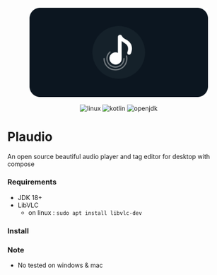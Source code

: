 <p align="center">
<img width="80%" src="banner.png" alt=""/>
</p>

<p align="center">
<img src="https://img.shields.io/badge/Linux-FCC624?style=for-the-badge&logo=linux&logoColor=black" alt="linux" />
<img src="https://img.shields.io/badge/kotlin-%237F52FF.svg?style=for-the-badge&logo=kotlin&logoColor=white" alt="kotlin" />
<img src="https://img.shields.io/badge/OpenJDK-ED8B00?style=for-the-badge&logo=openjdk&logoColor=white" alt="openjdk" />
</p>

# Plaudio
An open source beautiful audio player and tag editor for desktop with compose

### Requirements

- JDK 18+
- LibVLC
  - on linux : `sudo apt install libvlc-dev`


### Install


### Note

- No tested on windows & mac